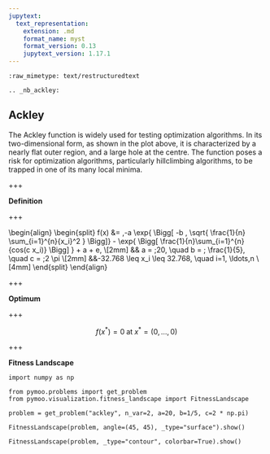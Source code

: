 ```yaml
---
jupytext:
  text_representation:
    extension: .md
    format_name: myst
    format_version: 0.13
    jupytext_version: 1.17.1
---
```


```{raw-cell}
:raw_mimetype: text/restructuredtext

.. _nb_ackley:
```

## Ackley

The Ackley function is widely used for testing optimization algorithms. In its two-dimensional form, as shown in the plot above, it is characterized by a nearly flat outer region, and a large hole at the centre. The function poses a risk for optimization algorithms, particularly hillclimbing algorithms, to be trapped in one of its many local minima. 

+++

**Definition**

+++

\begin{align}
\begin{split}
f(x) &= \,-a \exp{ \Bigg[ -b \, \sqrt{ \frac{1}{n} \sum_{i=1}^{n}{x_i}^2 } \Bigg]} - \exp{ \Bigg[ \frac{1}{n}\sum_{i=1}^{n}{cos(c x_i)} \Bigg] } + a + e, \\[2mm]
&& a = \;20, \quad b = \; \frac{1}{5}, \quad c = \;2 \pi \\[2mm]
&&-32.768 \leq x_i \leq 32.768, \quad i=1, \ldots,n \\[4mm]
\end{split}
\end{align}

+++

**Optimum**

+++

$$f(x^*) = 0 \; \text{at} \; x^* = (0,\ldots,0) $$

+++

**Fitness Landscape**

```{code-cell} ipython3
import numpy as np

from pymoo.problems import get_problem
from pymoo.visualization.fitness_landscape import FitnessLandscape

problem = get_problem("ackley", n_var=2, a=20, b=1/5, c=2 * np.pi)

FitnessLandscape(problem, angle=(45, 45), _type="surface").show()
```

```{code-cell} ipython3
FitnessLandscape(problem, _type="contour", colorbar=True).show()
```
